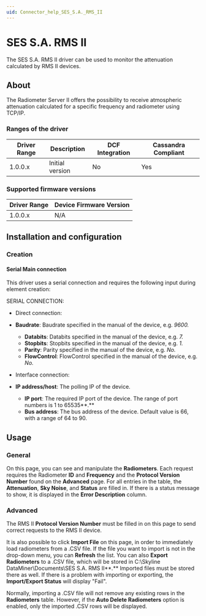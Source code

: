 ```yaml
---
uid: Connector_help_SES_S.A._RMS_II
---
```


# SES S.A. RMS II

The SES S.A. RMS II driver can be used to monitor the attenuation calculated by RMS II devices.

## About

The Radiometer Server II offers the possibility to receive atmospheric attenuation calculated for a specific frequency and radiometer using TCP/IP.

### Ranges of the driver

| **Driver Range** | **Description** | **DCF Integration** | **Cassandra Compliant** |
|------------------|-----------------|---------------------|-------------------------|
| 1.0.0.x          | Initial version | No                  | Yes                     |

### Supported firmware versions

| **Driver Range** | **Device Firmware Version** |
|------------------|-----------------------------|
| 1.0.0.x          | N/A                         |

## Installation and configuration

### Creation

#### Serial Main connection

This driver uses a serial connection and requires the following input during element creation:

SERIAL CONNECTION:

- Direct connection:

- **Baudrate**: Baudrate specified in the manual of the device, e.g. *9600.*
  - **Databits**: Databits specified in the manual of the device, e.g. *7.*
  - **Stopbits**: Stopbits specified in the manual of the device, e.g. *1.*
  - **Parity**: Parity specified in the manual of the device, e.g. *No.*
  - **FlowControl**: FlowControl specified in the manual of the device, e.g. *No.*

- Interface connection:

- **IP address/host**: The polling IP of the device.
  - **IP port**: The required IP port of the device. The range of port numbers is 1 to 65535**.**
  - **Bus address**: The bus address of the device. Default value is 66, with a range of 64 to 90.

## Usage

### General

On this page, you can see and manipulate the **Radiometers**. Each request requires the Radiometer **ID** and **Frequency** and the **Protocol Version Number** found on the **Advanced** page. For all entries in the table, the **Attenuation**, **Sky Noise**, and **Status** are filled in. If there is a status message to show, it is displayed in the **Error Description** column.

### Advanced

The RMS II **Protocol Version Number** must be filled in on this page to send correct requests to the RMS II device.

It is also possible to click **Import File** on this page, in order to immediately load radiometers from a .CSV file. If the file you want to import is not in the drop-down menu, you can **Refresh** the list. You can also **Export Radiometers** to a .CSV file, which will be stored in C:\Skyline DataMiner\Documents\SES S.A. RMS II**.** Imported files must be stored there as well. If there is a problem with importing or exporting, the **Import/Export Status** will display "Fail".

Normally, importing a .CSV file will not remove any existing rows in the **Radiometers** table. However, if the **Auto Delete Radiometers** option is enabled, only the imported .CSV rows will be displayed.

